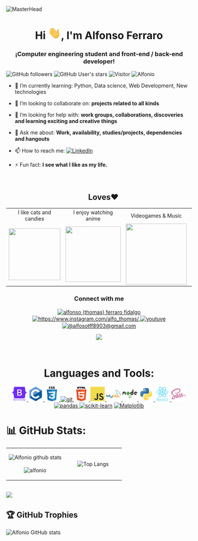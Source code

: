 ![MasterHead](https://i.postimg.cc/d0fY24vG/comfy-pixel-gif-1.gif)
<h1 align="center">Hi <img width="35" src="https://github.com/1999AZZAR/1999AZZAR/blob/main/resources/img/waving.gif">, I'm Alfonso Ferraro</h1>
<h3 align="center">¡Computer engineering student and front-end / back-end developer!</h3>

![GitHub followers](https://img.shields.io/github/followers/alfonio?style=social) ![GitHub User's stars](https://img.shields.io/github/stars/alfonio?style=social) ![Visitor](https://visitor-badge.laobi.icu/badge?page_id=Alfonio.repoName) <img src="https://komarev.com/ghpvc/?username=Alfonio" alt="Alfonio">

<div>
  
- 🌱 I’m currently learning: Python, Data science, Web Development, New technologies

- 👯 I’m looking to collaborate on: **projects related to all kinds**

- 🤝 I’m looking for help with: **work groups, collaborations, discoveries and learning exciting and creative things**

- 💬 Ask me about:  **Work, availability, studies/projects, dependencies and hangouts**

- 📫 How to reach me: [![LinkedIn](https://img.shields.io/badge/linkedin-%230A66C2.svg?style=plastic&logo=linkedin&logoColor=white)](https://www.linkedin.com/in/alfonso-ferraro-a173m8a20031a6d15)

- ⚡ Fun fact: **I see what I like as my life.**
  
  <br>
  
  <h2 align="center">Loves❤</h2>
  

<table align="center" ">
  <tr>
    <td align="center" >I like cats and candies</td>
    <td align="center" >I enjoy watching anime</td>
    <td align="center" >Videogames & Music</td>
    <td align="center" >Science and Physics</td>
  </tr>
   <tr>
    <td>
      <img align="center" height="140" width="140" src="https://www.icegif.com/wp-content/uploads/2023/02/icegif-934.gif"> 
    </td>
    <td> 
      <img align="center" height="150" width="150" src="https://media0.giphy.com/media/BeybyPoJzgxKpHkzB5/giphy.gif?cid=6c09b952619fxlf9lhioaqlciewug4ydpjud3mnl836ta0rz&ep=v1_internal_gif_by_id&rid=giphy.gif&ct=s"> 
    </td>
    <td>
       <img align="center" height="165" width="165" src="https://media.baamboozle.com/uploads/images/185826/68b7db5b-f509-45e3-9421-db45d300e62e.gif"> 
    </td>
    <td>
      <img align="center" height="165" width="165" src="https://jottedbyjena.files.wordpress.com/2020/07/lhjkb.gif"> 
    </td>
  </tr>
</table>







<div align="center"> 
<h3>Connect with me</h3>
<p>
  <a href="https://www.linkedin.com/in/alfonso-ferraro-a173m8a20031a6d15/" target="blank">
    <img align="center" src="https://raw.githubusercontent.com/rahuldkjain/github-profile-readme-generator/master/src/images/icons/Social/linked-in-alt.svg" alt="alfonso (thomas) ferraro fidalgo" height="30" width="40" />
  </a>
  <a href="https://www.instagram.com/alfo_thomas/" target="blank">
    <img align="center" src="https://raw.githubusercontent.com/rahuldkjain/github-profile-readme-generator/master/src/images/icons/Social/instagram.svg" alt="https://www.instagram.com/alfo_thomas/" height="30" width="40" />
  </a>
  <a href="https://www.youtube.com/channel/UCteGNNjH9Ial9zLwZWtq5Mg" target="blank">
    <img align="center" src="https://raw.githubusercontent.com/rahuldkjain/github-profile-readme-generator/master/src/images/icons/Social/youtube.svg" alt="youtuve" height="30" width="40" />
  </a>
 <a href="mailto:alfosotff8903@gmail.com" target="_blank">
  <img align="center" src="https://img.icons8.com/fluency/48/000000/apple-mail.png" alt="@alfosotff8903@gmail.com">
</a>
</p>

<a href="https://www.youtube.com/watch?v=dQw4w9WgXcQ"><img src="https://user-images.githubusercontent.com/73097560/115834477-dbab4500-a447-11eb-908a-139a6edaec5c.gif"></a>
</div>

<br>


<h1 align="center">Languages and Tools:</h1>
<p align="center"> <a href="https://getbootstrap.com" target="_blank" rel="noreferrer"> <img src="https://raw.githubusercontent.com/devicons/devicon/master/icons/bootstrap/bootstrap-plain-wordmark.svg" alt="bootstrap" width="40" height="40"/> </a> <a href="https://www.cprogramming.com/" target="_blank" rel="noreferrer"> <img src="https://raw.githubusercontent.com/devicons/devicon/master/icons/c/c-original.svg" alt="c" width="40" height="40"/> </a> <a href="https://www.w3schools.com/css/" target="_blank" rel="noreferrer"> <img src="https://raw.githubusercontent.com/devicons/devicon/master/icons/css3/css3-original-wordmark.svg" alt="css3" width="40" height="40"/> </a> <a href="https://git-scm.com/" target="_blank" rel="noreferrer"> <img src="https://www.vectorlogo.zone/logos/git-scm/git-scm-icon.svg" alt="git" width="40" height="40"/> </a> <a href="https://www.w3.org/html/" target="_blank" rel="noreferrer"> <img src="https://raw.githubusercontent.com/devicons/devicon/master/icons/html5/html5-original-wordmark.svg" alt="html5" width="40" height="40"/> </a> <a href="https://developer.mozilla.org/en-US/docs/Web/JavaScript" target="_blank" rel="noreferrer"> <img src="https://raw.githubusercontent.com/devicons/devicon/master/icons/javascript/javascript-original.svg" alt="javascript" width="40" height="40"/> </a> <a href="https://www.mysql.com/" target="_blank" rel="noreferrer"> <img src="https://raw.githubusercontent.com/devicons/devicon/master/icons/mysql/mysql-original-wordmark.svg" alt="mysql" width="40" height="40"/> </a> <a href="https://nodejs.org" target="_blank" rel="noreferrer"> <img src="https://raw.githubusercontent.com/devicons/devicon/master/icons/nodejs/nodejs-original-wordmark.svg" alt="nodejs" width="40" height="40"/> </a> <a href="https://www.python.org" target="_blank" rel="noreferrer"> <img src="https://raw.githubusercontent.com/devicons/devicon/master/icons/python/python-original.svg" alt="python" width="40" height="40"/> </a> <a href="https://reactjs.org/" target="_blank" rel="noreferrer"> <img src="https://raw.githubusercontent.com/devicons/devicon/master/icons/react/react-original-wordmark.svg" alt="react" width="40" height="40"/> </a> <a href="https://sass-lang.com" target="_blank" rel="noreferrer"> <img src="https://raw.githubusercontent.com/devicons/devicon/master/icons/sass/sass-original.svg" alt="sass" width="40" height="40"/> </a> <a href="https://pandas.pydata.org/" target="_blank" rel="noreferrer"> <img src="https://upload.wikimedia.org/wikipedia/commons/thumb/e/ed/Pandas_logo.svg/1200px-Pandas_logo.svg.png" alt="pandas" width="40" height="40"/> </a> <a href="https://scikit-learn.org/" target="_blank" rel="noreferrer"><img src="https://upload.wikimedia.org/wikipedia/commons/thumb/0/05/Scikit_learn_logo_small.svg/1200px-Scikit_learn_logo_small.svg.png" alt="scikit-learn" width="40" height="40"/></a> <a href="https://matplotlib.org/" target="_blank" rel="noreferrer"><img src="https://upload.wikimedia.org/wikipedia/commons/thumb/0/01/Created_with_Matplotlib-logo.svg/1200px-Created_with_Matplotlib-logo.svg.png" alt="Matplotlib" width="40" height="40"/></a>
</p>

# 📊 GitHub Stats:

<table align="center">
<tr border="none">
<td width="50%" align="center">
  
  ![Alfonio github stats](https://github-readme-stats.vercel.app/api?username=alfonio&show_icons=true&theme=tokyonight)
  <br></br>
  <img  align="center"  src="https://github-readme-streak-stats.herokuapp.com/?user=alfonio&show_icons=true&theme=tokyonight" alt="alfonio" /> 
</td>

<td width="50%" align="center">
  
 ![Top Langs](https://github-readme-stats.vercel.app/api/top-langs/?username=alfonio&theme=tokyonight)
 
  </td>
</tr>
</table>
<br>
<a href="https://www.youtube.com/watch?v=dQw4w9WgXcQ"><img src="https://user-images.githubusercontent.com/73097560/115834477-dbab4500-a447-11eb-908a-139a6edaec5c.gif"></a>


## 🏆 GitHub Trophies
![Alfonio GitHub stats](https://github-profile-trophy.vercel.app/?username=alfonio&theme=onedark&no-frame=true&no-bg=false&margin-w=4)








